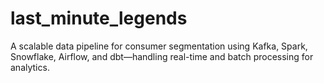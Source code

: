 # last_minute_legends
A scalable data pipeline for consumer segmentation using Kafka, Spark, Snowflake, Airflow, and dbt—handling real-time and batch processing for analytics.
